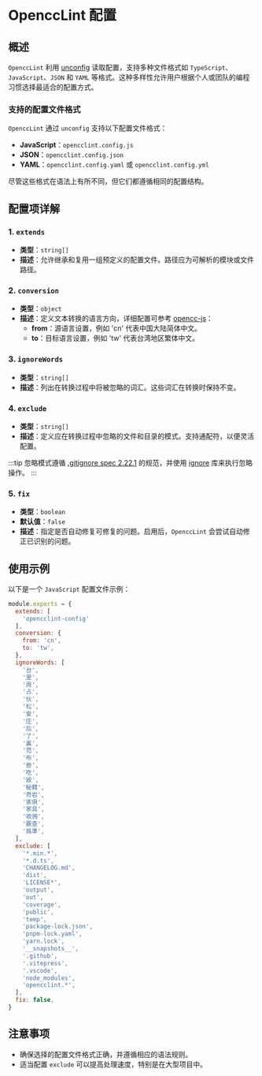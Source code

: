 # OpenccLint 配置

## 概述

`OpenccLint` 利用 [unconfig](https://github.com/antfu/unconfig) 读取配置，支持多种文件格式如 `TypeScript`、`JavaScript`、`JSON` 和 `YAML` 等格式。这种多样性允许用户根据个人或团队的编程习惯选择最适合的配置方式。

### 支持的配置文件格式

`OpenccLint` 通过 `unconfig` 支持以下配置文件格式：

- **JavaScript**：`opencclint.config.js`
- **JSON**：`opencclint.config.json`
- **YAML**：`opencclint.config.yaml` 或 `opencclint.config.yml`

尽管这些格式在语法上有所不同，但它们都遵循相同的配置结构。

## 配置项详解

### 1. `extends`

- **类型**：`string[]`
- **描述**：允许继承和复用一组预定义的配置文件。路径应为可解析的模块或文件路径。

### 2. `conversion`

- **类型**：`object`
- **描述**：定义文本转换的语言方向，详细配置可参考 [opencc-js](https://github.com/nk2028/opencc-js#api)：
  - **from**：源语言设置，例如 'cn' 代表中国大陆简体中文。
  - **to**：目标语言设置，例如 'tw' 代表台湾地区繁体中文。

### 3. `ignoreWords`

- **类型**：`string[]`
- **描述**：列出在转换过程中将被忽略的词汇。这些词汇在转换时保持不变。

### 4. `exclude`

- **类型**：`string[]`
- **描述**：定义应在转换过程中忽略的文件和目录的模式。支持通配符，以便灵活配置。

:::tip
忽略模式遵循 [.gitignore spec 2.22.1](https://git-scm.com/docs/gitignore) 的规范，并使用 [ignore](https://github.com/kaelzhang/node-ignore) 库来执行忽略操作。
:::

### 5. `fix`

- **类型**：`boolean`
- **默认值**：`false`
- **描述**：指定是否自动修复可修复的问题。启用后，`OpenccLint` 会尝试自动修正已识别的问题。

## 使用示例

以下是一个 `JavaScript` 配置文件示例：

```js
module.exports = {
  extends: [
    'opencclint-config'
  ],
  conversion: {
    from: 'cn',
    to: 'tw',
  },
  ignoreWords: [
    '台',
    '里',
    '周',
    '占',
    '伙',
    '松',
    '爱',
    '庄',
    '后',
    '了',
    '裏',
    '范',
    '布',
    '叁',
    '吃',
    '毀',
    '秘籍',
    '奇岩',
    '家俱',
    '家具',
    '收佣',
    '覈查',
    '爲準',
  ],
  exclude: [
    '*.min.*',
    '*.d.ts',
    'CHANGELOG.md',
    'dist',
    'LICENSE*',
    'output',
    'out',
    'coverage',
    'public',
    'temp',
    'package-lock.json',
    'pnpm-lock.yaml',
    'yarn.lock',
    '__snapshots__',
    '.github',
    '.vitepress',
    '.vscode',
    'node_modules',
    'opencclint.*',
  ],
  fix: false,
}
```

## 注意事项

- 确保选择的配置文件格式正确，并遵循相应的语法规则。
- 适当配置 `exclude` 可以提高处理速度，特别是在大型项目中。
